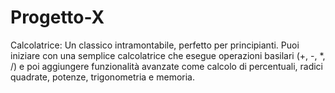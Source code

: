 # Progetto-X

Calcolatrice:
Un classico intramontabile, perfetto per principianti. Puoi iniziare con una semplice calcolatrice che esegue operazioni basilari (+, -, *, /) e poi aggiungere funzionalità avanzate come calcolo di percentuali, radici quadrate, potenze, trigonometria e memoria.
